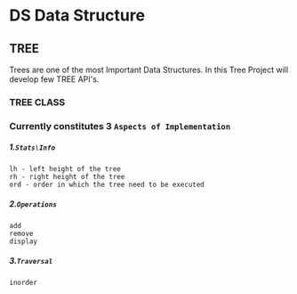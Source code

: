 # DS Data Structure
## TREE
Trees are one of the most Important Data Structures. In this Tree Project will develop few TREE API's.

### TREE CLASS
### Currently constitutes 3 `Aspects of Implementation`
##### 1.`Stats\Info`
```
lh - left height of the tree
rh - right height of the tree
ord - order in which the tree need to be executed
```
##### 2.`Operations`
```
add
remove
display
```

##### 3.`Traversal`
```
inorder
```
